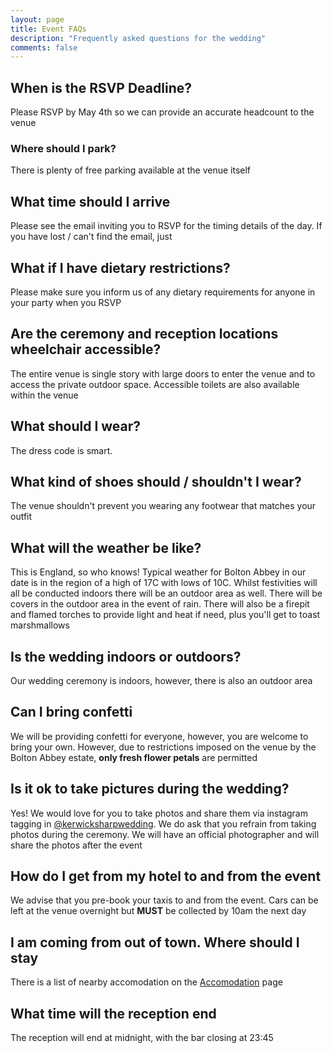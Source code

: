 ```yaml
---
layout: page
title: Event FAQs
description: "Frequently asked questions for the wedding"
comments: false
---
```

## When is the RSVP Deadline?
Please RSVP by May 4th so we can provide an accurate headcount to the venue

### Where should I park?
There is plenty of free parking available at the venue itself

## What time should I arrive
Please see the email inviting you to RSVP for the timing details of the day.
If you have lost / can't find the email, just 

## What if I have dietary restrictions?
Please make sure you inform us of any dietary requirements for anyone in your party when you RSVP

## Are the ceremony and reception locations wheelchair accessible?
The entire venue is single story with large doors to enter the venue and to access the private outdoor space. Accessible toilets are also available within the venue

## What should I wear?
The dress code is smart. 

## What kind of shoes should / shouldn't I wear?
The venue shouldn't prevent you wearing any footwear that matches your outfit

## What will the weather be like?
This is England, so who knows! Typical weather for Bolton Abbey in our date is in the region of a high of 17C with lows of 10C.
Whilst festivities will all be conducted indoors there will be an outdoor area as well.
There will be covers in the outdoor area in the event of rain. There will also be a firepit and flamed torches to provide light and heat if need, plus you'll get to toast marshmallows

## Is the wedding indoors or outdoors?
Our wedding ceremony is indoors, however, there is also an outdoor area

## Can I bring confetti
We will be providing confetti for everyone, however, you are welcome to bring your own. However, due to restrictions imposed on the venue by the Bolton Abbey estate, **only fresh flower petals** are permitted

## Is it ok to take pictures during the wedding?
Yes! We would love for you to take photos and share them via instagram tagging in [@kerwicksharpwedding](http://instagram.com/kerwicksharpewedding). We do ask that you refrain from taking photos during the ceremony. We will have an official photographer and will share the photos after the event

## How do I get from my hotel to and from the event
We advise that you pre-book your taxis to and from the event. 
Cars can be left at the venue overnight but **MUST** be collected by 10am the next day

## I am coming from out of town. Where should I stay
There is a list of nearby accomodation on the [Accomodation](/accomodation/) page

## What time will the reception end
The reception will end at midnight, with the bar closing at 23:45